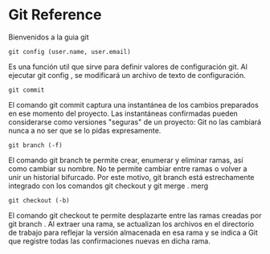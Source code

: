# Git Reference
Bienvenidos a la guia git

```
git config (user.name, user.email)
```
Es una función util que sirve para definir valores de configuración git. Al ejecutar git config , se modificará un archivo de texto de configuración.

```
git commit
```
El comando git commit captura una instantánea de los cambios preparados en ese momento del proyecto. Las instantáneas confirmadas pueden considerarse como versiones "seguras" de un proyecto: Git no las cambiará nunca a no ser que se lo pidas expresamente.

```
git branch (-f)
```
El comando git branch te permite crear, enumerar y eliminar ramas, así como cambiar su nombre. No te permite cambiar entre ramas o volver a unir un historial bifurcado. Por este motivo, git branch está estrechamente integrado con los comandos git checkout y git merge .
merg
```
git checkout (-b)
```
El comando git checkout te permite desplazarte entre las ramas creadas por git branch . Al extraer una rama, se actualizan los archivos en el directorio de trabajo para reflejar la versión almacenada en esa rama y se indica a Git que registre todas las confirmaciones nuevas en dicha rama.

